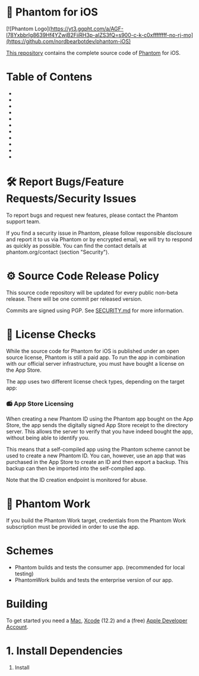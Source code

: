 # 👻 Phantom for iOS

[![Phantom Logo](https://yt3.ggpht.com/a/AGF-l78YxbbrIg8639Hf4YZwjB2FiiRH3p-aIZS3fQ=s900-c-k-c0xffffffff-no-rj-mo](https://github.com/nordbearbotdev/phantom-iOS)

[This repository](https://github.com/nordbearbotdev/phantom-dev) contains the complete source code of [Phantom](https://phantom.org) for iOS.

# Table of Contens

*
*
*
*
*
*
*
*
*
*
*

# 🛠 Report Bugs/Feature Requests/Security Issues

To report bugs and request new features, please contact the Phantom support team.

If you find a security issue in Phantom, please follow responsible disclosure and report it to us via Phantom or by encrypted email, we will try to respond as quickly as possible. You can find the contact details at phantom.org/contact (section "Security").

# ⚙ Source Code Release Policy

This source code repository will be updated for every public non-beta release. There will be one commit per released version.

Commits are signed using PGP. See [SECURITY.md](https://github.com/nordbearbotdev/phantom-ios/blob/main/SECURITY.md) for more information.

# 📖 License Checks

While the source code for Phantom for iOS is published under an open source license, Phantom is still a paid app. To run the app in combination with our official server infrastructure, you must have bought a license on the App Store.

The app uses two different license check types, depending on the target app:

### 📻 App Store Licensing
When creating a new Phantom ID using the Phantom app bought on the App Store, the app sends the digitally signed App Store receipt to the directory server. This allows the server to verify that you have indeed bought the app, without being able to identify you.

This means that a self-compiled app using the Phantom scheme cannot be used to create a new Phantom ID. You can, however, use an app that was purchased in the App Store to create an ID and then export a backup. This backup can then be imported into the self-compiled app.

Note that the ID creation endpoint is monitored for abuse.

# 🔧 Phantom Work
If you build the Phantom Work target, credentials from the Phantom Work subscription must be provided in order to use the app.


# Schemes

* Phantom builds and tests the consumer app. (recommended for local testing)
* PhantomWork builds and tests the enterprise version of our app.


# Building

To get started you need a [Mac](https://www.apple.com/mac/), [Xcode](https://developer.apple.com/xcode/) (12.2) and a (free) [Apple Developer Account](https://developer.apple.com/programs/).

# 1. Install Dependencies

1. Install 
